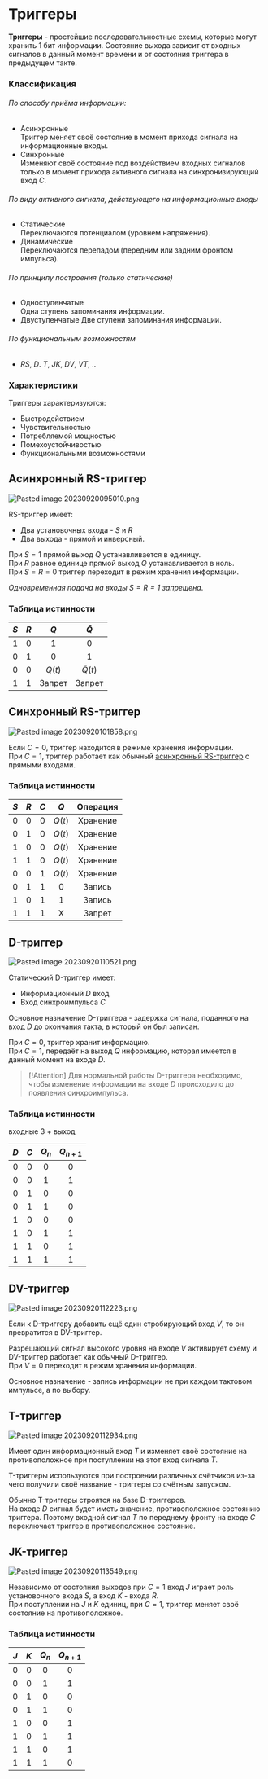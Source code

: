 # Триггеры

**Триггеры** - простейшие последовательностные схемы, которые могут хранить 1 бит информации. Состояние выхода зависит от входных сигналов в данный момент времени и от состояния триггера в предыдущем такте.

### Классификация

###### По способу приёма информации:
- Асинхронные  
	Триггер меняет своё состояние в момент прихода сигнала на информационные входы.
- Синхронные  
	Изменяют своё состояние под воздействием входных сигналов только в момент прихода активного сигнала на синхронизирующий вход $C$.

###### По виду активного сигнала, действующего на информационные входы
- Статические  
	Переключаются потенциалом (уровнем напряжения).
- Динамические  
	Переключаются перепадом (передним или задним фронтом импульса).

###### По принципу построения (только статические)
- Одноступенчатые  
	Одна ступень запоминания информации.
- Двуступенчатые
	Две ступени запоминания информации.

###### По функциональным возможностям
- $RS$, $D$. $T$, $JK$, $DV$, $VT$, ..

### Характеристики

Триггеры характеризуются:
- Быстродействием
- Чувствительностью
- Потребляемой мощностью
- Помехоустойчивостью
- Функциональными возможностями

## Асинхронный RS-триггер

![Pasted image 20230920095010.png](../Pasted%20image%2020230920095010.png#)

RS-триггер имеет:
- Два установочных входа - $S$ и $R$
- Два выхода - прямой и инверсный.

При $S = 1$ прямой выход $Q$ устанавливается в единицу.  
При $R$ равное единице прямой выход $Q$ устанавливается в ноль.  
При $S = R = 0$ триггер переходит в режим хранения информации.

*Одновременная подача на входы $S = R = 1$ запрещена*.
### Таблица истинности

| $S$ | $R$ | $Q$ | $\bar{Q}$ |
| :-: | :-: | :-: | :-: |
| 1 | 0 | 1 | 0 |
| 0 | 1 | 0 | 1 |
| 0 | 0 | $Q(t)$ | $\bar{Q}(t)$ |
| 1 | 1 | Запрет | Запрет |

## Синхронный RS-триггер

![Pasted image 20230920101858.png](../Pasted%20image%2020230920101858.png#)

Если $C = 0$, триггер находится в режиме хранения информации.  
При $C = 1$, триггер работает как обычный [асинхронный RS-триггер](04%20-%20%D0%A2%D1%80%D0%B8%D0%B3%D0%B3%D0%B5%D1%80%D1%8B.md#asinhronnyj-rs-trigger) с прямыми входами.
### Таблица истинности

| $S$ | $R$ | $C$ | $Q$ | Операция |
| :-: | :-: | :-: | :-: | :-: |
| 0 | 0 | 0 | $Q(t)$ | Хранение |
| 0 | 1 | 0 | $Q(t)$ | Хранение |
| 1 | 0 | 0 | $Q(t)$ | Хранение |
| 1 | 1 | 0 | $Q(t)$ | Хранение |
| 0 | 0 | 1 | $Q(t)$ | Хранение |
| 0 | 1 | 1 | 0 | Запись |
| 1 | 0 | 1 | 1 | Запись |
| 1 | 1 | 1 | X | Запрет |

## D-триггер

![Pasted image 20230920110521.png](../Pasted%20image%2020230920110521.png#)

Статический D-триггер имеет:
- Информационный $D$ вход
- Вход синхроимпульса $C$

Основное назначение D-триггера - задержка сигнала, поданного на вход $D$ до окончания такта, в который он был записан.

При $C = 0$, триггер хранит информацию.  
При $C = 1$, передаёт на выход $Q$ информацию, которая имеется в данный момент на входе $D$.

> [!Attention]
> Для нормальной работы D-триггера необходимо, чтобы изменение информации на входе $D$ происходило до появления синхроимпульса.  

### Таблица истинности
входные 3 + выход

| $D$ | $C$ | $Q_n$ | $Q_{n+1}$ |
| :-: | :-: | :-: | :-: |
| 0 | 0 | 0 | 0 |
| 0 | 0 | 1 | 1 |
| 0 | 1 | 0 | 0 |
| 0 | 1 | 1 | 0 |
| 1 | 0 | 0 | 0 |
| 1 | 0 | 1 | 1 |
| 1 | 1 | 0 | 1 |
| 1 | 1 | 1 | 1 |

## DV-триггер

![Pasted image 20230920112223.png](../Pasted%20image%2020230920112223.png#)

Если к D-триггеру добавить ещё один стробирующий вход $V$, то он превратится в DV-триггер.

Разрешающий сигнал высокого уровня на входе $V$ активирует схему и DV-триггер работает как обычный D-триггер.  
При $V = 0$ переходит в режим хранения информации.

Основное назначение - запись информации не при каждом тактовом импульсе, а по выбору.

## T-триггер

![Pasted image 20230920112934.png](../Pasted%20image%2020230920112934.png#)

Имеет один информационный вход $T$ и изменяет своё состояние на противоположное при поступлении на этот вход сигнала $T$.

T-триггеры используются при построении различных счётчиков из-за чего получили своё название - триггеры со счётным запуском.

Обычно T-триггеры строятся на базе D-триггеров.  
На входе $D$ сигнал будет иметь значение, противоположное состоянию триггера. Поэтому входной сигнал $T$ по переднему фронту на входе $C$ переключает триггер в противоположное состояние.

## JK-триггер

![Pasted image 20230920113549.png](../Pasted%20image%2020230920113549.png#)

Независимо от состояния выходов при $C = 1$ вход $J$ играет роль установочного входа $S$, а вход $K$ - входа $R$.  
При поступлении на $J$ и $K$ единиц, при $C = 1$, триггер меняет своё состояние на противоположное.

### Таблица истинности

| $J$ | $K$ | $Q_n$ | $Q_{n+1}$ |
| :-: | :-: | :-: | :-: |
| 0 | 0 | 0 | 0 |
| 0 | 0 | 1 | 1 |
| 0 | 1 | 0 | 0 |
| 0 | 1 | 1 | 0 |
| 1 | 0 | 0 | 1 |
| 1 | 0 | 1 | 1 |
| 1 | 1 | 0 | 1 |
| 1 | 1 | 1 | 0 |

#